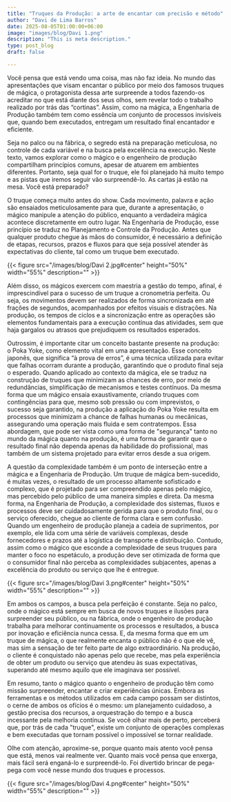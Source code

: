 ```yaml
---
title: "Truques da Produção: a arte de encantar com precisão e método"
author: "Davi de Lima Barros"
date: 2025-08-05T01:00:00+06:00
image: "images/blog/Davi 1.png"
description: "This is meta description."
type: post_blog
draft: false

--- 
```


Você pensa que está vendo uma coisa, mas não faz ideia. No mundo das apresentações que visam encantar o público por meio dos famosos truques de mágica, o protagonista dessa arte surpreende a todos fazendo-os acreditar no que está diante dos seus olhos, sem revelar todo o trabalho realizado por trás das “cortinas”. Assim, como na mágica, a Engenharia de Produção também tem como essência um conjunto de processos invisíveis que, quando bem executados, entregam um resultado final encantador e eficiente.

Seja no palco ou na fábrica, o segredo está na preparação meticulosa, no controle de cada variável e na busca pela excelência na execução. Neste texto, vamos explorar como o mágico e o engenheiro de produção compartilham princípios comuns, apesar de atuarem em ambientes diferentes. Portanto, seja qual for o truque, ele foi planejado há muito tempo e as pistas que iremos seguir vão surpreendê-lo. As cartas já estão na mesa. Você está preparado?

O truque começa muito antes do show. Cada movimento, palavra e ação são ensaiados meticulosamente para que, durante a apresentação, o mágico manipule a atenção do público, enquanto a verdadeira mágica acontece discretamente em outro lugar. Na Engenharia de Produção, esse princípio se traduz no Planejamento e Controle da Produção. Antes que qualquer produto chegue às mãos do consumidor, é necessário a definição de etapas, recursos, prazos e fluxos para que seja possível atender às expectativas do cliente, tal como um truque bem executado.

{{< figure src="/images/blog/Davi 2.jpg#center" height="50%" width="55%" description="" >}}

Além disso, os mágicos exercem com maestria a gestão do tempo, afinal, é imprescindível para o sucesso de um truque a cronometria perfeita. Ou seja,  os movimentos devem ser realizados de forma sincronizada em até frações de segundos, acompanhados por efeitos visuais e distrações. Na produção, os tempos de ciclos e a sincronização entre as operações são elementos fundamentais para a execução contínua das atividades, sem que haja gargalos ou atrasos que prejudiquem os resultados esperados.

Outrossim, é importante citar um conceito bastante presente na produção: o Poka Yoke, como elemento vital em uma apresentação. Esse conceito japonês, que significa “à prova de erros”, é uma técnica utilizada para evitar que falhas ocorram durante a produção, garantindo que o produto final seja o esperado. Quando aplicado ao contexto da mágica, ele se traduz na construção de truques que minimizam as chances de erro, por meio de redundâncias, simplificação de mecanismos e testes contínuos. Da mesma forma que um mágico ensaia exaustivamente, criando truques com contingências para que, mesmo sob pressão ou com imprevistos, o sucesso seja garantido, na produção a aplicação do Poka Yoke resulta em processos que minimizam a chance de falhas humanas ou mecânicas, assegurando uma operação mais fluida e sem contratempos. Essa abordagem, que pode ser vista como uma forma de "segurança" tanto no mundo da mágica quanto na produção, é uma forma de garantir que o resultado final não dependa apenas da habilidade do profissional, mas também de um sistema projetado para evitar erros desde a sua origem.

A questão da complexidade também é um ponto de interseção entre a mágica e a Engenharia de Produção. Um truque de mágica bem-sucedido, é muitas vezes, o resultado de um processo altamente sofisticado e complexo, que é projetado para ser compreendido apenas pelo mágico, mas percebido pelo público de uma maneira simples e direta. Da mesma forma, na Engenharia de Produção, a complexidade dos sistemas, fluxos e processos deve ser cuidadosamente gerida para que o produto final, ou o serviço oferecido, chegue ao cliente de forma clara e sem confusão. Quando um engenheiro de produção planeja a cadeia de suprimentos, por exemplo, ele lida com uma série de variáveis complexas, desde fornecedores e prazos até a logística de transporte e distribuição. Contudo, assim como o mágico que esconde a complexidade de seus truques para manter o foco no espetáculo, a produção deve ser otimizada de forma que o consumidor final não perceba as complexidades subjacentes, apenas a excelência do produto ou serviço que lhe é entregue.

{{< figure src="/images/blog/Davi 3.png#center" height="50%" width="55%" description="" >}}

Em ambos os campos, a busca pela perfeição é constante. Seja no palco, onde o mágico está sempre em busca de novos truques e ilusões para surpreender seu público, ou na fábrica, onde o engenheiro de produção trabalha para melhorar continuamente os processos e resultados, a busca por inovação e eficiência nunca cessa. E, da mesma forma que em um truque de mágica, o que realmente encanta o público não é o que ele vê, mas sim a sensação de ter feito parte de algo extraordinário. Na produção, o cliente é conquistado não apenas pelo que recebe, mas pela experiência de obter um produto ou serviço que atendeu às suas expectativas, superando até mesmo aquilo que ele imaginava ser possível.

Em resumo, tanto o mágico quanto o engenheiro de produção têm como missão surpreender, encantar e criar experiências únicas. Embora as ferramentas e os métodos utilizados em cada campo possam ser distintos, o cerne de ambos os ofícios é o mesmo: um planejamento cuidadoso, a gestão precisa dos recursos, a orquestração do tempo e a busca incessante pela melhoria contínua. Se você olhar mais de perto, perceberá que, por trás de cada "truque", existe um conjunto de operações complexas e bem executadas que tornam possível o impossível se tornar realidade.

Olhe com atenção, aproxime-se, porque quanto mais atento você pensa que está, menos vai realmente ver. Quanto mais você pensa que enxerga, mais fácil será enganá-lo e surpreendê-lo. Foi divertido brincar de pega-pega com você nesse mundo dos truques e processos.

{{< figure src="/images/blog/Davi 4.png#center" height="50%" width="55%" description="" >}}


